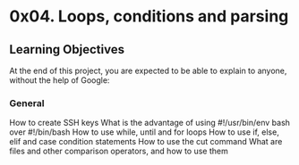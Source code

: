 # 0x04. Loops, conditions and parsing

## Learning Objectives

At the end of this project, you are expected to be able to explain to anyone, without the help of Google:

### General

How to create SSH keys
What is the advantage of using #!/usr/bin/env bash over #!/bin/bash
How to use while, until and for loops
How to use if, else, elif and case condition statements
How to use the cut command
What are files and other comparison operators, and how to use them
